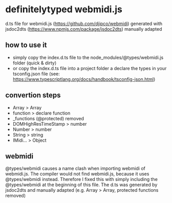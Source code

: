 # definitelytyped webmidi.js

d.ts file for webmidi.js (https://github.com/djipco/webmidi)
generated with jsdoc2dts (https://www.npmjs.com/package/jsdoc2dts)
manually adapted

## how to use it
- simply copy the index.d.ts file to the node_modules/@types/webmidi.js folder (quick & dirty)
- or copy the index.d.ts file into a project folder a declare the types in your tsconfig.json file (see: https://www.typescriptlang.org/docs/handbook/tsconfig-json.html)

## convertion steps
- Array > Array<any>
- function > declare function
- _functions (@protected) removed
- DOMHighResTimeStamp > number
- Number > number
- String > string
- IMidi... > Object

## webmidi
@types/webmidi causes a name clash when importing webmidi of webmidi.js.
The compiler would not find webmidi.js, because it uses @types/webmidi instead.
Therefore I fixed this with simply including the @types/webmidi at the beginning of this file.
The d.ts was generated by jsdoc2dts and manually adapted (e.g. Array > Array<any>, protected functions removed)